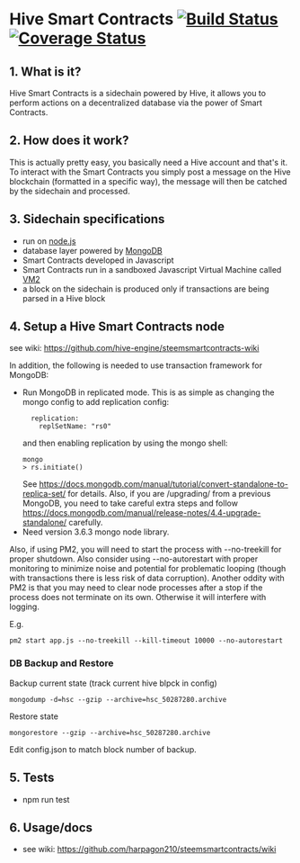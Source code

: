 # Hive Smart Contracts [![Build Status](https://travis-ci.org/harpagon210/steemsmartcontracts.svg?branch=master)](https://travis-ci.org/harpagon210/steemsmartcontracts)[![Coverage Status](https://coveralls.io/repos/github/harpagon210/steemsmartcontracts/badge.svg?branch=master)](https://coveralls.io/github/harpagon210/steemsmartcontracts?branch=master)

 ## 1.  What is it?

Hive Smart Contracts is a sidechain powered by Hive, it allows you to perform actions on a decentralized database via the power of Smart Contracts.

 ## 2.  How does it work?

This is actually pretty easy, you basically need a Hive account and that's it. To interact with the Smart Contracts you simply post a message on the Hive blockchain (formatted in a specific way), the message will then be catched by the sidechain and processed.

 ## 3.  Sidechain specifications
- run on [node.js](https://nodejs.org)
- database layer powered by [MongoDB](https://www.mongodb.com/)
- Smart Contracts developed in Javascript
- Smart Contracts run in a sandboxed Javascript Virtual Machine called [VM2](https://github.com/patriksimek/vm2)
- a block on the sidechain is produced only if transactions are being parsed in a Hive block

## 4. Setup a Hive Smart Contracts node

see wiki: https://github.com/hive-engine/steemsmartcontracts-wiki

In addition, the following is needed to use transaction framework for MongoDB:
- Run MongoDB in replicated mode. This is as simple as changing the mongo config to add replication config:
  ```
    replication:
      replSetName: "rs0"
  ```
  and then enabling replication by using the mongo shell:
  ```
  mongo
  > rs.initiate()
  ``` 
  See https://docs.mongodb.com/manual/tutorial/convert-standalone-to-replica-set/ for details.
  Also, if you are /upgrading/ from a previous MongoDB, you need to take careful extra steps and follow
  https://docs.mongodb.com/manual/release-notes/4.4-upgrade-standalone/
  carefully.
- Need version 3.6.3 mongo node library.

Also, if using PM2, you will need to start the process with --no-treekill for proper shutdown. Also
consider using --no-autorestart with proper monitoring to minimize noise and potential for problematic
looping (though with transactions there is less risk of data corruption). Another oddity with PM2 is
 that you may need to clear node processes after a stop if the process does not terminate on its own. 
Otherwise it will interfere with logging.

E.g.
```
pm2 start app.js --no-treekill --kill-timeout 10000 --no-autorestart
```

### DB Backup and Restore

Backup current state (track current hive blpck in config)

`mongodump -d=hsc --gzip --archive=hsc_50287280.archive`

Restore state

`mongorestore --gzip --archive=hsc_50287280.archive`

Edit config.json to match block number of backup.
## 5. Tests
* npm run test

## 6. Usage/docs

* see wiki: https://github.com/harpagon210/steemsmartcontracts/wiki
